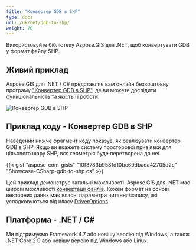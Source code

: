 ```yaml
---
title: "Конвертер GDB в SHP"
type: docs
url: /uk/net/gdb-to-shp/
weight: 70
---
```


Використовуйте бібліотеку Aspose.GIS для .NET, щоб конвертувати GDB у формат файлу SHP.

## **Живий приклад**

Aspose.GIS для .NET / C# представляє вам онлайн безкоштовну програму ["Конвертер GDB в SHP"](https://products.aspose.app/gis/conversion/gdb-to-shp), де ви можете дослідити функціональність та якість її роботи.

![Конвертер GDB в SHP](conversion.png)

## **Приклад коду - Конвертер GDB в SHP**

Наведений нижче фрагмент коду показує, як реалізувати конвертер GDB в SHP. Якщо ви вкажете систему просторової прив’язки для цільового шару SHP, вся геометрія буде перетворена до неї. 

{{< gist "aspose-com-gists" "10f3783b9581d10bc69dbada42705d2c" "Showcase-CSharp-gdb-to-shp.cs" >}}

Цей приклад демонструє загальні можливості. Aspose.GIS для .NET має широкі можливості [конвертації файлів](https://docs.aspose.com/gis/net/vector-layers/). Кожен формат на основі векторних даних має власні параметри читання/запису, які успадковуються від класу [DriverOptions](https://reference.aspose.com/gis/net/aspose.gis/driveroptions).

## **Платформа - .NET / C#**

Ми підтримуємо Framework 4.7 або новішу версію під Windows, а також .NET Core 2.0 або новішу версію під Windows або Linux.
